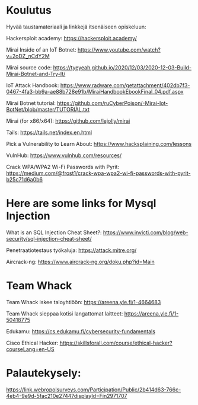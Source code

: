 # Koulutus

Hyvää taustamateriaali ja linkkejä itsenäiseen opiskeluun:

Hackersploit academy: https://hackersploit.academy/

Mirai Inside of an IoT Botnet: https://www.youtube.com/watch?v=2oDZ_nCdY2M

Mirai source code: https://tyeyeah.github.io/2020/12/03/2020-12-03-Build-Mirai-Botnet-and-Try-It/

IoT Attack Handbook: https://www.radware.com/getattachment/402db7f3-0467-4fa3-bb9a-ae88b728e91b/MiraiHandbookEbookFinal_04.pdf.aspx

Mirai Botnet tutorial: https://github.com/ruCyberPoison/-Mirai-Iot-BotNet/blob/master/TUTORIAL.txt

Mirai (for x86/x64): https://github.com/lejolly/mirai

Tails: https://tails.net/index.en.html

Pick a Vulnerability to Learn About: https://www.hacksplaining.com/lessons

VulnHub: https://www.vulnhub.com/resources/

Crack WPA/WPA2 Wi-Fi Passwords with Pyrit: https://medium.com/@frost1/crack-wpa-wpa2-wi-fi-passwords-with-pyrit-b25c71d6a0b6

# Here are some links for Mysql Injection

What is an SQL Injection Cheat Sheet?: https://www.invicti.com/blog/web-security/sql-injection-cheat-sheet/

Penetraatiotestaus työkaluja: https://attack.mitre.org/


Aircrack-ng: https://www.aircrack-ng.org/doku.php?id=Main

# Team Whack

Team Whack iskee taloyhtiöön: https://areena.yle.fi/1-4664683

Team Whack sieppaa kotisi langattomat laitteet: https://areena.yle.fi/1-50418775

Edukamu: https://cs.edukamu.fi/cybersecurity-fundamentals

Cisco Ethical Hacker: https://skillsforall.com/course/ethical-hacker?courseLang=en-US




# Palautekysely:

 https://link.webropolsurveys.com/Participation/Public/2b414d63-766c-4eb4-9e9d-5fac210e2744?displayId=Fin2971707



     
   
     





